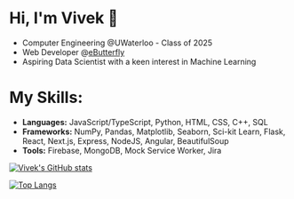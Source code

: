 # Hi, I'm Vivek 👋

* Computer Engineering @UWaterloo - Class of 2025
* Web Developer @[eButterfly](https://www.e-butterfly.org/ebapp/en)
* Aspiring Data Scientist with a keen interest in Machine Learning

# My Skills:
* **Languages:** JavaScript/TypeScript, Python, HTML, CSS, C++, SQL
* **Frameworks:** NumPy, Pandas, Matplotlib, Seaborn, Sci-kit Learn, Flask, React, Next.js, Express, NodeJS, Angular, BeautifulSoup
* **Tools:** Firebase, MongoDB, Mock Service Worker, Jira

[![Vivek's GitHub stats](https://github-readme-stats.vercel.app/api?username=valamuri2020&theme=tokyonight&count_private=true)](https://github.com/anuraghazra/github-readme-stats)

[![Top Langs](https://github-readme-stats.vercel.app/api/top-langs?username=valamuri2020&theme=tokyonight&layout=compact)](https://github.com/anuraghazra/github-readme-stats)

